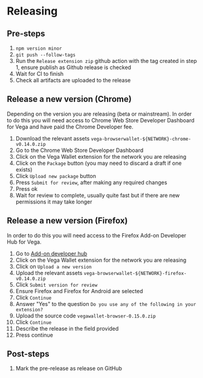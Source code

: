 # Releasing

## Pre-steps

1. `npm version minor`
2. `git push --follow-tags`
3. Run the `Release extension zip` github action with the tag created in step 1, ensure publish as Github release is checked
4. Wait for CI to finish
5. Check all artifacts are uploaded to the release

## Release a new version (Chrome)

Depending on the version you are releasing (beta or mainstream). In order to do this you will need access to Chrome Web Store Developer Dashboard for Vega and have paid the Chrome Developer fee.

1. Download the relevant assets `vega-browserwallet-${NETWORK}-chrome-v0.14.0.zip`
2. Go to the Chrome Web Store Developer Dashboard
3. Click on the Vega Wallet extension for the network you are releasing
4. Click on the `Package` button (you may need to discard a draft if one exists)
5. Click `Upload new package` button
6. Press `Submit for review`, after making any required changes
7. Press ok
8. Wait for review to complete, usually quite fast but if there are new permissions it may take longer

## Release a new version (Firefox)

In order to do this you will need access to the Firefox Add-on Developer Hub for Vega.

1. Go to [Add-on developer hub](https://addons.mozilla.org/en-GB/developers/addons)
2. Click on the Vega Wallet extension for the network you are releasing
3. Click on `Upload a new version`
4. Upload the relevant assets `vega-browserwallet-${NETWORK}-firefox-v0.14.0.zip`
5. Click `Submit version for review`
6. Ensure Firefox and Firefox for Android are selected
7. Click `Continue`
8. Answer "Yes" to the question `Do you use any of the following in your extension?`
9. Upload the source code `vegawallet-browser-0.15.0.zip`
10. Click `Continue`
11. Describe the release in the field provided
12. Press continue

## Post-steps

1. Mark the pre-release as release on GitHub
